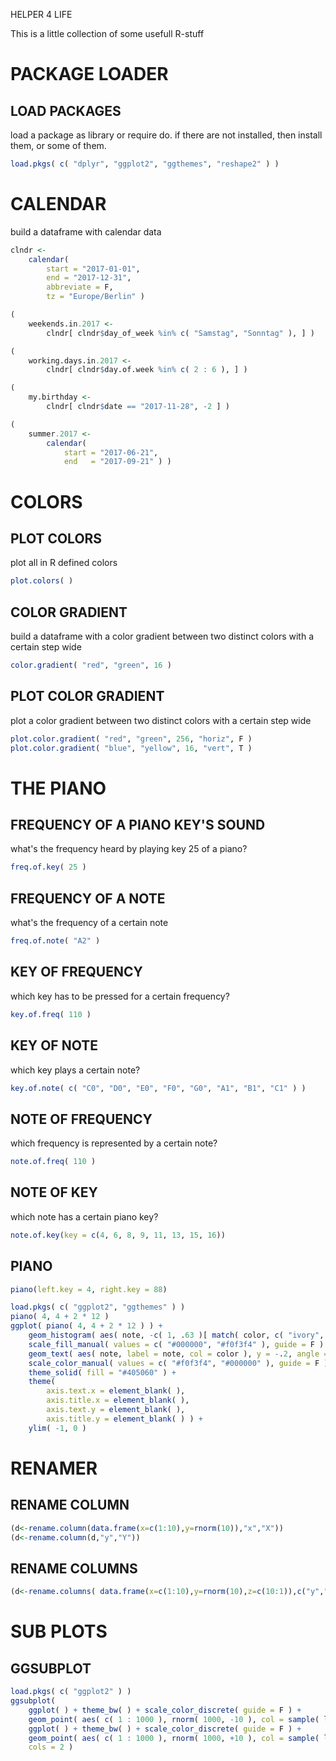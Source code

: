 HELPER 4 LIFE

This is a little collection of some usefull R-stuff


# PACKAGE LOADER
## LOAD PACKAGES 
load a package as library or require do.
if there are not installed, then install them,
or some of them.
```R
load.pkgs( c( "dplyr", "ggplot2", "ggthemes", "reshape2" ) )
```
# CALENDAR
build a dataframe with calendar data
```R
clndr <- 
	calendar( 
		start = "2017-01-01", 
		end = "2017-12-31", 
		abbreviate = F, 
		tz = "Europe/Berlin" )

(
	weekends.in.2017 <-
		clndr[ clndr$day_of_week %in% c( "Samstag", "Sonntag" ), ] )

(
	working.days.in.2017 <-
		clndr[ clndr$day.of.week %in% c( 2 : 6 ), ] )

(
	my.birthday <-
		clndr[ clndr$date == "2017-11-28", -2 ] )

(
	summer.2017 <-
		calendar(
			start = "2017-06-21",
			end   = "2017-09-21" ) )
```
# COLORS
## PLOT COLORS
plot all in R defined colors
```R
plot.colors( )
```
## COLOR GRADIENT
build a dataframe with a color gradient between two distinct colors with a certain step wide
```R
color.gradient( "red", "green", 16 )
```
## PLOT COLOR GRADIENT
plot a color gradient between two distinct colors with a certain step wide
```R
plot.color.gradient( "red", "green", 256, "horiz", F )
plot.color.gradient( "blue", "yellow", 16, "vert", T )
```

# THE PIANO
## FREQUENCY OF A PIANO KEY'S SOUND
what's the frequency heard by playing key 25 of a piano?
```R
freq.of.key( 25 )
```
## FREQUENCY OF A NOTE
what's the frequency of a certain note
```R
freq.of.note( "A2" )
```
## KEY OF FREQUENCY
which key has to be pressed for a certain frequency?
```R
key.of.freq( 110 )
```
## KEY OF NOTE
which key plays a certain note?
```R
key.of.note( c( "C0", "D0", "E0", "F0", "G0", "A1", "B1", "C1" ) )
```
## NOTE OF FREQUENCY
which frequency is represented by a certain note?
```R
note.of.freq( 110 )
```
## NOTE OF KEY
which note has a certain piano key?
```R
note.of.key(key = c(4, 6, 8, 9, 11, 13, 15, 16))
```
## PIANO
```R
piano(left.key = 4, right.key = 88)
```
```R
load.pkgs( c( "ggplot2", "ggthemes" ) )
piano( 4, 4 + 2 * 12 )
ggplot( piano( 4, 4 + 2 * 12 ) ) +
    geom_histogram( aes( note, -c( 1, .63 )[ match( color, c( "ivory", "ebony" ) ) ], fill = color ), stat = "identity" ) +
    scale_fill_manual( values = c( "#000000", "#f0f3f4" ), guide = F ) +
    geom_text( aes( note, label = note, col = color ), y = -.2, angle = 90 ) +
    scale_color_manual( values = c( "#f0f3f4", "#000000" ), guide = F ) +
    theme_solid( fill = "#405060" ) +
    theme(
        axis.text.x = element_blank( ),
        axis.title.x = element_blank( ),
        axis.text.y = element_blank( ),
        axis.title.y = element_blank( ) ) +
    ylim( -1, 0 )
```
# RENAMER
## RENAME COLUMN
```R
(d<-rename.column(data.frame(x=c(1:10),y=rnorm(10)),"x","X"))
(d<-rename.column(d,"y","Y"))
```
## RENAME COLUMNS
```R
(d<-rename.columns( data.frame(x=c(1:10),y=rnorm(10),z=c(10:1)),c("y","x"),c("x","y")))
```
# SUB PLOTS
## GGSUBPLOT
```R
load.pkgs( c( "ggplot2" ) )
ggsubplot(
	ggplot( ) + theme_bw( ) + scale_color_discrete( guide = F ) +
	geom_point( aes( c( 1 : 1000 ), rnorm( 1000, -10 ), col = sample( letters[ 1 : 10 ], 1000, T ) ) ),
	ggplot( ) + theme_bw( ) + scale_color_discrete( guide = F ) +
	geom_point( aes( c( 1 : 1000 ), rnorm( 1000, +10 ), col = sample( letters[ 1 : 10 ], 1000, T ) ) ),
	cols = 2 )
```
